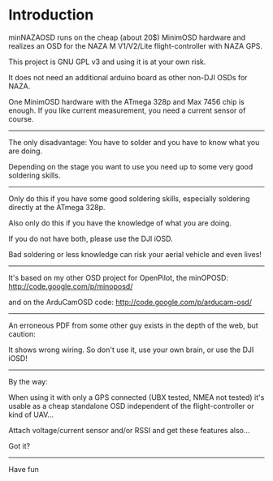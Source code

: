# Introduction #

minNAZAOSD runs on the cheap (about 20$) MinimOSD hardware and realizes an OSD for the NAZA M V1/V2/Lite flight-controller with NAZA GPS.

This project is GNU GPL v3 and using it is at your own risk.

It does not need an additional arduino board as other non-DJI OSDs for NAZA.

One MinimOSD hardware with the ATmega 328p and Max 7456 chip is enough. If you like current measurement, you need a current sensor of course.


---


The only disadvantage: You have to solder and you have to know what you are doing.

Depending on the stage you want to use you need up to some very good soldering skills.


---


Only do this if you have some good soldering skills, especially soldering directly at the ATmega 328p.

Also only do this if you have the knowledge of what you are doing.

If you do not have both, please use the DJI iOSD.

Bad soldering or less knowledge can risk your aerial vehicle and even lives!


---


It's based on my other OSD project for OpenPilot, the minOPOSD: http://code.google.com/p/minoposd/

and on the ArduCamOSD code: http://code.google.com/p/arducam-osd/


---


An erroneous PDF from some other guy exists in the depth of the web, but caution:

It shows wrong wiring. So don't use it, use your own brain, or use the DJI iOSD!


---


By the way:

When using it with only a GPS connected (UBX tested, NMEA not tested) it's usable as a cheap standalone OSD independent of the flight-controller or kind of UAV...

Attach voltage/current sensor and/or RSSI and get these features also...

Got it?


---


Have fun